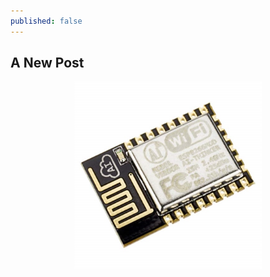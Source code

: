 ```yaml
---
published: false
---
```

## A New Post

<center><img src="/images/esp8266.jpg" width="300" height="300"></center>
<!-- more -->
